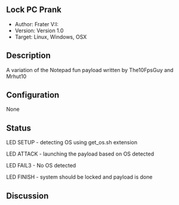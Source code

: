 ## Lock PC Prank

* Author: Frater V:I:
* Version: Version 1.0
* Target: Linux, Windows, OSX

## Description
A variation of the Notepad fun payload written by The10FpsGuy and Mrhut10

## Configuration

None

## Status
LED SETUP - detecting OS using get_os.sh extension

LED ATTACK - launching the payload based on OS detected

LED FAIL3 - No OS detected

LED FINISH - system should be locked and payload is done

## Discussion
